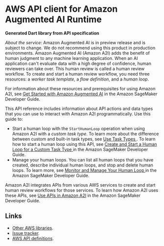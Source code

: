 # AWS API client for Amazon Augmented AI Runtime

**Generated Dart library from API specification**

*About the service:*
<important>
Amazon Augmented AI is in preview release and is subject to change. We do
not recommend using this product in production environments.
</important>
Amazon Augmented AI (Amazon A2I) adds the benefit of human judgment to any
machine learning application. When an AI application can't evaluate data
with a high degree of confidence, human reviewers can take over. This human
review is called a human review workflow. To create and start a human review
workflow, you need three resources: a <i>worker task template</i>, a <i>flow
definition</i>, and a <i>human loop</i>.

For information about these resources and prerequisites for using Amazon
A2I, see <a
href="https://docs.aws.amazon.com/sagemaker/latest/dg/a2i-getting-started.html">Get
Started with Amazon Augmented AI</a> in the Amazon SageMaker Developer
Guide.

This API reference includes information about API actions and data types
that you can use to interact with Amazon A2I programmatically. Use this
guide to:

<ul>
<li>
Start a human loop with the <code>StartHumanLoop</code> operation when using
Amazon A2I with a <i>custom task type</i>. To learn more about the
difference between custom and built-in task types, see <a
href="https://docs.aws.amazon.com/sagemaker/latest/dg/a2i-task-types-general.html">Use
Task Types </a>. To learn how to start a human loop using this API, see <a
href="https://docs.aws.amazon.com/sagemaker/latest/dg/a2i-start-human-loop.html#a2i-instructions-starthumanloop">Create
and Start a Human Loop for a Custom Task Type </a> in the Amazon SageMaker
Developer Guide.
</li>
<li>
Manage your human loops. You can list all human loops that you have created,
describe individual human loops, and stop and delete human loops. To learn
more, see <a
href="https://docs.aws.amazon.com/sagemaker/latest/dg/a2i-monitor-humanloop-results.html">Monitor
and Manage Your Human Loop </a> in the Amazon SageMaker Developer Guide.
</li>
</ul>
Amazon A2I integrates APIs from various AWS services to create and start
human review workflows for those services. To learn how Amazon A2I uses
these APIs, see <a
href="https://docs.aws.amazon.com/sagemaker/latest/dg/a2i-api-references.html">Use
APIs in Amazon A2I</a> in the Amazon SageMaker Developer Guide.

## Links

- [Other AWS libraries](https://github.com/agilord/aws_client/tree/master/generated).
- [Issue tracker](https://github.com/agilord/aws_client/issues).
- [AWS API definitions](https://github.com/aws/aws-sdk-js/tree/master/apis).

